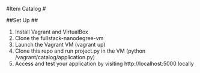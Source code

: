 #Item Catalog #



##Set Up ##

1. Install Vagrant and VirtualBox
2. Clone the fullstack-nanodegree-vm
3. Launch the Vagrant VM (vagrant up)
4. Clone this repo and run project.py in the VM (python /vagrant/catalog/application.py)
5. Access and test your application by visiting http://localhost:5000 locally